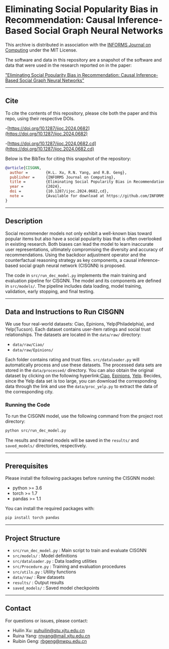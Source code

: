 # Eliminating Social Popularity Bias in Recommendation: Causal Inference-Based Social Graph Neural Networks

This archive is distributed in association with the [INFORMS Journal on Computing](https://pubsonline.informs.org/journal/ijoc) under the MIT License.

The software and data in this repository are a snapshot of the software and data that were used in the research reported on in the paper:

["Eliminating Social Popularity Bias in Recommendation: Causal Inference-Based Social Graph Neural Networks"](https://doi.org/10.1287/ijoc.2024.0682)

---

## Cite
To cite the contents of this repository, please cite both the paper and this repo, using their respective DOIs.

-[https://doi.org/10.1287/ijoc.2024.0682](https://doi.org/10.1287/ijoc.2024.0682)

-[https://doi.org/10.1287/ijoc.2024.0682.cd](https://doi.org/10.1287/ijoc.2024.0682.cd)

Below is the BibTex for citing this snapshot of the repository:

```bibtex
@article{CISGNN,
  author =        {H.L. Xu, R.N. Yang, and R.B. Geng},
  publisher =     {INFORMS Journal on Computing},
  title =         {Eliminating Social Popularity Bias in Recommendation: Causal Inference-Based Social Graph Neural Networks},
  year =          {2024},
  doi =           {10.1287/ijoc.2024.0682,cd},
  note =          {Available for download at https://github.com/INFORMSJoC/2024.0682},
}  
```

---

## Description
Social recommender models not only exhibit a well-known bias toward popular items but also have a social popularity bias that 
is often overlooked in existing research. Both biases can lead the model to learn inaccurate user representations, 
ultimately compromising the diversity and accuracy of recommendations. Using the backdoor adjustment operator and the 
counterfactual reasoning strategy as key components, a causal inference-based 
social graph neural network (CISGNN) is proposed.

The code in `src/run_dec_model.py` implements the main training and evaluation pipeline for CISGNN. 
The model and its components are defined in `src/models/`. 
The pipeline includes data loading, model training, validation, early stopping, and final testing.

---

## Data and Instructions to Run CISGNN

We use four real-world datasets: Ciao, 
Epinions, Yelp(Philadelphia), and Yelp(Tucson). Each dataset contains user-item ratings and social trust relationships. The datasets are located in the `data/raw/` directory:

- `data/raw/Ciao/`
- `data/raw/Epinions/`

Each folder contains rating and trust files. `src/dataloader.py` will automatically process and use these datasets. The processed data sets are stored in the `data/processed/` directory.
You can also obtain the original dataset by clicking on the following hyperlink:[Ciao](https://www.cse.msu.edu/~tangjili/trust.html), [Epinions](https://www.cse.msu.edu/~tangjili/datasetcode/truststudy.html), [Yelp](https://www.kaggle.com/datasets/yelp-dataset/yelp-dataset). Becides, since the Yelp data set is too large, you can download the corresponding data through the link and use the `data/proc_yelp.py` to extract the data of the corresponding city.

### Running the Code

To run the CISGNN model, use the following command from the project root directory:

```bash
python src/run_dec_model.py
```

The results and trained models will be saved in the `results/` and `saved_models/` directories, respectively.

---

## Prerequisites

Please install the following packages before running the CISGNN model:

- python >= 3.6
- torch >= 1.7
- pandas >= 1.1

You can install the required packages with:

```bash
pip install torch pandas
```

---

## Project Structure

- `src/run_dec_model.py` : Main script to train and evaluate CISGNN
- `src/models/` : Model definitions
- `src/dataloader.py` : Data loading utilities
- `src/Procedure.py` : Training and evaluation procedures
- `src/utils.py` : Utility functions
- `data/raw/` : Raw datasets
- `results/` : Output results
- `saved_models/` : Saved model checkpoints

 

---

## Contact

For questions or issues, please contact:
- Huilin Xu: xuhuilin@stu.xjtu.edu.cn
- Ruina Yang: rnyang@mail.xjtu.edu.cn
- Ruibin Geng: rbgeng@nwpu.edu.cn

